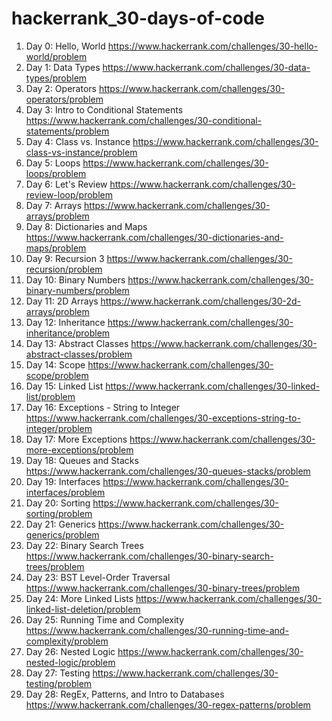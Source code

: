# hackerrank_30-days-of-code

1. Day 0: Hello, World https://www.hackerrank.com/challenges/30-hello-world/problem 
2. Day 1: Data Types https://www.hackerrank.com/challenges/30-data-types/problem
3. Day 2: Operators https://www.hackerrank.com/challenges/30-operators/problem
4. Day 3: Intro to Conditional Statements https://www.hackerrank.com/challenges/30-conditional-statements/problem
5. Day 4: Class vs. Instance https://www.hackerrank.com/challenges/30-class-vs-instance/problem
6. Day 5: Loops https://www.hackerrank.com/challenges/30-loops/problem
7. Day 6: Let's Review https://www.hackerrank.com/challenges/30-review-loop/problem
8. Day 7: Arrays https://www.hackerrank.com/challenges/30-arrays/problem
9. Day 8: Dictionaries and Maps https://www.hackerrank.com/challenges/30-dictionaries-and-maps/problem
10. Day 9: Recursion 3 https://www.hackerrank.com/challenges/30-recursion/problem
11. Day 10: Binary Numbers https://www.hackerrank.com/challenges/30-binary-numbers/problem
12. Day 11: 2D Arrays https://www.hackerrank.com/challenges/30-2d-arrays/problem
13. Day 12: Inheritance https://www.hackerrank.com/challenges/30-inheritance/problem
14. Day 13: Abstract Classes https://www.hackerrank.com/challenges/30-abstract-classes/problem
15. Day 14: Scope https://www.hackerrank.com/challenges/30-scope/problem
16. Day 15: Linked List https://www.hackerrank.com/challenges/30-linked-list/problem
17. Day 16: Exceptions - String to Integer https://www.hackerrank.com/challenges/30-exceptions-string-to-integer/problem
18. Day 17: More Exceptions https://www.hackerrank.com/challenges/30-more-exceptions/problem
19. Day 18: Queues and Stacks https://www.hackerrank.com/challenges/30-queues-stacks/problem
20. Day 19: Interfaces https://www.hackerrank.com/challenges/30-interfaces/problem
21. Day 20: Sorting https://www.hackerrank.com/challenges/30-sorting/problem
22. Day 21: Generics https://www.hackerrank.com/challenges/30-generics/problem
23. Day 22: Binary Search Trees https://www.hackerrank.com/challenges/30-binary-search-trees/problem
24. Day 23: BST Level-Order Traversal https://www.hackerrank.com/challenges/30-binary-trees/problem
25. Day 24: More Linked Lists https://www.hackerrank.com/challenges/30-linked-list-deletion/problem
26. Day 25: Running Time and Complexity https://www.hackerrank.com/challenges/30-running-time-and-complexity/problem
27. Day 26: Nested Logic https://www.hackerrank.com/challenges/30-nested-logic/problem
28. Day 27: Testing https://www.hackerrank.com/challenges/30-testing/problem
29. Day 28: RegEx, Patterns, and Intro to Databases https://www.hackerrank.com/challenges/30-regex-patterns/problem
